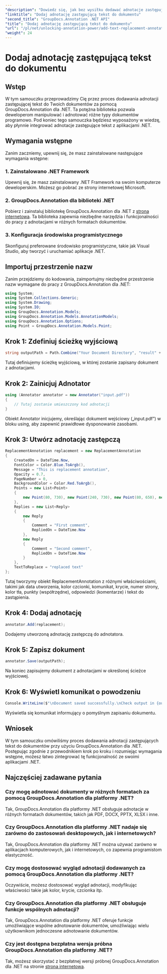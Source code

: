 ```yaml
---
"description": "Dowiedz się, jak bez wysiłku dodawać adnotacje zastępujące tekst do dokumentów .NET, korzystając z GroupDocs.Annotation dla .NET. Zwiększ możliwości manipulowania dokumentami."
"linktitle": "Dodaj adnotację zastępującą tekst do dokumentu"
"second_title": "GroupDocs.Annotation .NET API"
"title": "Dodaj adnotację zastępującą tekst do dokumentu"
"url": "/pl/net/unlocking-annotation-power/add-text-replacement-annotation/"
"weight": 24
---
```


# Dodaj adnotację zastępującą tekst do dokumentu

## Wstęp
W tym samouczku przeprowadzimy Cię przez proces dodawania adnotacji zastępującej tekst do Twoich dokumentów za pomocą GroupDocs.Annotation dla .NET. Ta potężna biblioteka pozwala deweloperom manipulować i adnotować różne typy dokumentów programowo. Pod koniec tego samouczka będziesz wyposażony w wiedzę, aby płynnie integrować adnotacje zastępujące tekst z aplikacjami .NET.
## Wymagania wstępne
Zanim zaczniemy, upewnij się, że masz zainstalowane następujące wymagania wstępne:
### 1. Zainstalowano .NET Framework
Upewnij się, że masz zainstalowany .NET Framework na swoim komputerze deweloperskim. Możesz go pobrać ze strony internetowej Microsoft.
### 2. GroupDocs.Annotation dla biblioteki .NET
Pobierz i zainstaluj bibliotekę GroupDocs.Annotation dla .NET z [strona internetowa](https://releases.groupdocs.com/annotation/net/). Ta biblioteka zapewnia niezbędne narzędzia i funkcjonalności do pracy z adnotacjami w różnych formatach dokumentów.
### 3. Konfiguracja środowiska programistycznego
Skonfiguruj preferowane środowisko programistyczne, takie jak Visual Studio, aby tworzyć i uruchamiać aplikacje .NET.

## Importuj przestrzenie nazw
Zanim przejdziemy do kodowania, zaimportujmy niezbędne przestrzenie nazw wymagane do pracy z GroupDocs.Annotation dla .NET:
```csharp
using System;
using System.Collections.Generic;
using System.Drawing;
using System.IO;
using GroupDocs.Annotation.Models;
using GroupDocs.Annotation.Models.AnnotationModels;
using GroupDocs.Annotation.Options;
using Point = GroupDocs.Annotation.Models.Point;
```
## Krok 1: Zdefiniuj ścieżkę wyjściową
```csharp
string outputPath = Path.Combine("Your Document Directory", "result" + Path.GetExtension("input.pdf"));
```
Tutaj definiujemy ścieżkę wyjściową, w której zostanie zapisany dokument z adnotacjami.
## Krok 2: Zainicjuj Adnotator
```csharp
using (Annotator annotator = new Annotator("input.pdf"))
{
    // Tutaj zostanie umieszczony kod adnotacji
}
```
Obiekt Annotator inicjujemy, określając dokument wejściowy („input.pdf”) w bloku using, aby zapewnić prawidłowe dysponowanie zasobami.
## Krok 3: Utwórz adnotację zastępczą
```csharp
ReplacementAnnotation replacement = new ReplacementAnnotation
{
    CreatedOn = DateTime.Now,
    FontColor = Color.Blue.ToArgb(),
    Message = "This is replacement annotation",
    Opacity = 0.7,
    PageNumber = 0,
    BackgroundColor = Color.Red.ToArgb(),
    Points = new List<Point>
    {
        new Point(80, 730), new Point(240, 730), new Point(80, 650), new Point(240, 650)
    },
    Replies = new List<Reply>
    {
        new Reply
        {
            Comment = "First comment",
            RepliedOn = DateTime.Now
        },
        new Reply
        {
            Comment = "Second comment",
            RepliedOn = DateTime.Now
        }
    },
    TextToReplace = "replaced text"
};
```
Tutaj tworzymy obiekt ReplacementAnnotation z różnymi właściwościami, takimi jak data utworzenia, kolor czcionki, komunikat, krycie, numer strony, kolor tła, punkty (współrzędne), odpowiedzi (komentarze) i tekst do zastąpienia.
## Krok 4: Dodaj adnotację
```csharp
annotator.Add(replacement);
```
Dodajemy utworzoną adnotację zastępczą do adnotatora.
## Krok 5: Zapisz dokument
```csharp
annotator.Save(outputPath);
```
Na koniec zapisujemy dokument z adnotacjami w określonej ścieżce wyjściowej.
## Krok 6: Wyświetl komunikat o powodzeniu
```csharp
Console.WriteLine($"\nDocument saved successfully.\nCheck output in {outputPath}.");
```
Wyświetla się komunikat informujący o pomyślnym zapisaniu dokumentu.

## Wniosek
W tym samouczku omówiliśmy proces dodawania adnotacji zastępujących tekst do dokumentów przy użyciu GroupDocs.Annotation dla .NET. Postępując zgodnie z przewodnikiem krok po kroku i rozumiejąc wymagania wstępne, możesz łatwo zintegrować tę funkcjonalność ze swoimi aplikacjami .NET.
## Najczęściej zadawane pytania
### Czy mogę adnotować dokumenty w różnych formatach za pomocą GroupDocs.Annotation dla platformy .NET?
Tak, GroupDocs.Annotation dla platformy .NET obsługuje adnotacje w różnych formatach dokumentów, takich jak PDF, DOCX, PPTX, XLSX i inne.
### Czy GroupDocs.Annotation dla platformy .NET nadaje się zarówno do zastosowań desktopowych, jak i internetowych?
Tak, GroupDocs.Annotation dla platformy .NET można używać zarówno w aplikacjach komputerowych, jak i internetowych, co zapewnia programistom elastyczność.
### Czy mogę dostosować wygląd adnotacji dodawanych za pomocą GroupDocs.Annotation dla platformy .NET?
Oczywiście, możesz dostosować wygląd adnotacji, modyfikując właściwości takie jak kolor, krycie, czcionka itp.
### Czy GroupDocs.Annotation dla platformy .NET obsługuje funkcje wspólnych adnotacji?
Tak, GroupDocs.Annotation dla platformy .NET oferuje funkcje umożliwiające wspólne adnotowanie dokumentów, umożliwiając wielu użytkownikom jednoczesne adnotowanie dokumentów.
### Czy jest dostępna bezpłatna wersja próbna GroupDocs.Annotation dla platformy .NET?
Tak, możesz skorzystać z bezpłatnej wersji próbnej GroupDocs.Annotation dla .NET na stronie [strona internetowa](https://releases.groupdocs.com/).
